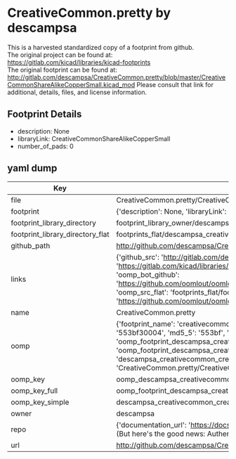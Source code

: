 # CreativeCommon.pretty by descampsa  
This is a harvested standardized copy of a footprint from github.  
The original project can be found at:  
https://gitlab.com/kicad/libraries/kicad-footprints  
The original footprint can be found at:
http://gitlab.com/descampsa/CreativeCommon.pretty/blob/master/CreativeCommonShareAlikeCopperSmall.kicad_mod
Please consult that link for additional, details, files, and license information.  
## Footprint Details
* description: None  
* libraryLink: CreativeCommonShareAlikeCopperSmall  
* number_of_pads: 0  
## yaml dump  
| Key | Value |  
| --- | --- |  
| file | CreativeCommon.pretty/CreativeCommonShareAlikeCopperSmall.kicad_mod |  
| footprint | {'description': None, 'libraryLink': 'CreativeCommonShareAlikeCopperSmall', 'number_of_pads': 0} |  
| footprint_library_directory | footprint_library_owner/descampsa_CreativeCommon.pretty |  
| footprint_library_directory_flat | footprints_flat/descampsa_creativecommon_creativecommonsharealikecoppersmall/working |  
| github_path | http://github.com/descampsa/CreativeCommon.pretty/blob/master/CreativeCommonShareAlikeCopperSmall.kicad_mod |  
| links | {'github_src': 'http://gitlab.com/descampsa/CreativeCommon.pretty/blob/master/CreativeCommonShareAlikeCopperSmall.kicad_mod', 'github_src_repo': 'https://gitlab.com/kicad/libraries/kicad-footprints', 'oomp_bot': 'footprints/descampsa_creativecommon_creativecommonsharealikecoppersmall/working', 'oomp_bot_github': 'https://github.com/oomlout/oomlout_oomp_footprint_bot/tree/main/footprints/descampsa_creativecommon_creativecommonsharealikecoppersmall/working', 'oomp_src_flat': 'footprints_flat/footprints_flat/descampsa_creativecommon_creativecommonsharealikecoppersmall/working', 'oomp_src_flat_github': 'https://github.com/oomlout/oomlout_oomp_footprint_src/tree/main/footprints_flat/descampsa_creativecommon_creativecommonsharealikecoppersmall/working'} |  
| name | CreativeCommon.pretty |  
| oomp | {'footprint_name': 'creativecommonsharealikecoppersmall', 'library_name': 'creativecommon', 'md5': '553bf3000457c6910447d7cdd85a2c30', 'md5_10': '553bf30004', 'md5_5': '553bf', 'md5_6': '553bf3', 'oomp_key': 'oomp_descampsa_creativecommon_creativecommonsharealikecoppersmall', 'oomp_key_extra': 'oomp_footprint_descampsa_creativecommon_creativecommonsharealikecoppersmall', 'oomp_key_full': 'oomp_footprint_descampsa_creativecommon_creativecommonsharealikecoppersmall_553bf3', 'oomp_key_simple': 'descampsa_creativecommon_creativecommonsharealikecoppersmall', 'original_filename': 'CreativeCommon.pretty/CreativeCommonShareAlikeCopperSmall.kicad_mod', 'owner_name': 'descampsa'} |  
| oomp_key | oomp_descampsa_creativecommon_creativecommonsharealikecoppersmall |  
| oomp_key_full | oomp_footprint_descampsa_creativecommon_creativecommonsharealikecoppersmall |  
| oomp_key_simple | descampsa_creativecommon_creativecommonsharealikecoppersmall |  
| owner | descampsa |  
| repo | {'documentation_url': 'https://docs.github.com/rest/overview/resources-in-the-rest-api#rate-limiting', 'message': "API rate limit exceeded for 84.66.173.59. (But here's the good news: Authenticated requests get a higher rate limit. Check out the documentation for more details.)"} |  
| url | http://github.com/descampsa/CreativeCommon.pretty |  

